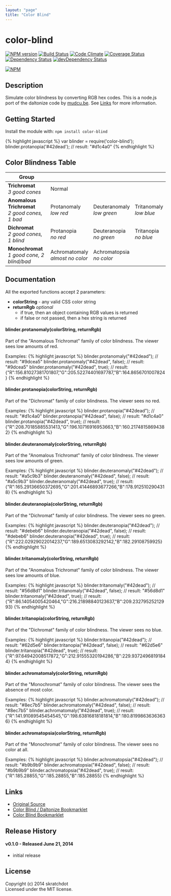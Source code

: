 ```yaml
---
layout: "page"
title: "Color Blind"
---
```

# color-blind

[![NPM version](https://badge.fury.io/js/color-blind.svg)](http://badge.fury.io/js/color-blind)
[![Build Status](https://travis-ci.org/skratchdot/color-blind.png?branch=master)](https://travis-ci.org/skratchdot/color-blind)
[![Code Climate](https://codeclimate.com/github/skratchdot/color-blind.png)](https://codeclimate.com/github/skratchdot/color-blind)
[![Coverage Status](https://coveralls.io/repos/skratchdot/color-blind/badge.png)](https://coveralls.io/r/skratchdot/color-blind)
[![Dependency Status](https://david-dm.org/skratchdot/color-blind.svg)](https://david-dm.org/skratchdot/color-blind)
[![devDependency Status](https://david-dm.org/skratchdot/color-blind/dev-status.svg)](https://david-dm.org/skratchdot/color-blind#info=devDependencies)

[![NPM](https://nodei.co/npm/color-blind.png)](https://npmjs.org/package/color-blind)


## Description

Simulate color blindness by converting RGB hex codes.  This is a node.js port
of the daltonize code by [mudcu.be](http://mudcu.be/).
See [Links](https://github.com/skratchdot/color-blind#links) for more information.


## Getting Started

Install the module with: `npm install color-blind`

{% highlight javascript %}
var blinder = require('color-blind');
blinder.protanopia('#42dead'); // result: "#d1c4a0"
{% endhighlight %}


## Color Blindness Table

|                    Group                           |                                    |                             |                          |
|----------------------------------------------------|------------------------------------|-----------------------------|--------------------------|
| **Trichromat**<br/>*3 good cones*                  |Normal                              |                             |                          |
| **Anomalous Trichromat**<br/>*2 good cones, 1 bad* |Protanomaly<br/>*low red*           |Deuteranomaly<br/>*low green*|Tritanomaly<br/>*low blue*|
| **Dichromat**<br/>*2 good cones, 1 blind*          |Protanopia<br/>*no red*             |Deuteranopia<br/>*no green*  |Tritanopia <br/>*no blue* |
| **Monochromat**<br/>*1 good cone, 2 blind/bad*     |Achromatomaly<br />*almost no color*|Achromatopsia<br/>*no color* |                          |


## Documentation

All the exported functions accept 2 parameters:

- **colorString** - any valid CSS color string
- **returnRgb** *optional*
  - if true, then an object containing RGB values is returned
  - if false or not passed, then a hex string is returned


#### blinder.protanomaly(colorString, returnRgb)

Part of the "Anomalous Trichromat" family of color blindness. The viewer sees low amounts of red.

Examples:
{% highlight javascript %}
blinder.protanomaly("#42dead");
// result: "#9dcea5"
blinder.protanomaly("#42dead", false);
// result: "#9dcea5"
blinder.protanomaly("#42dead", true);
// result: {"R":156.81027381701807,"G":205.52274401697787,"B":164.8656701007824}
{% endhighlight %}

#### blinder.protanopia(colorString, returnRgb)

Part of the "Dichromat" family of color blindness. The viewer sees no red.

Examples:
{% highlight javascript %}
blinder.protanopia("#42dead");
// result: "#d1c4a0"
blinder.protanopia("#42dead", false);
// result: "#d1c4a0"
blinder.protanopia("#42dead", true);
// result: {"R":208.70185885531413,"G":196.10716916953663,"B":160.21748158694382}
{% endhighlight %}

#### blinder.deuteranomaly(colorString, returnRgb)

Part of the "Anomalous Trichromat" family of color blindness. The viewer sees low amounts of green.

Examples:
{% highlight javascript %}
blinder.deuteranomaly("#42dead");
// result: "#a5c9b3"
blinder.deuteranomaly("#42dead", false);
// result: "#a5c9b3"
blinder.deuteranomaly("#42dead", true);
// result: {"R":165.29136650372695,"G":201.41446893677266,"B":178.9125102904318}
{% endhighlight %}

#### blinder.deuteranopia(colorString, returnRgb)

Part of the "Dichromat" family of color blindness. The viewer sees no green.

Examples:
{% highlight javascript %}
blinder.deuteranopia("#42dead");
// result: "#debeb6"
blinder.deuteranopia("#42dead", false);
// result: "#debeb6"
blinder.deuteranopia("#42dead", true);
// result: {"R":222.02929022014237,"G":189.6513083292142,"B":182.29108759925}
{% endhighlight %}

#### blinder.tritanomaly(colorString, returnRgb)

Part of the "Anomalous Trichromat" family of color blindness. The viewer sees low amounts of blue.

Examples:
{% highlight javascript %}
blinder.tritanomaly("#42dead");
// result: "#56d8d1"
blinder.tritanomaly("#42dead", false);
// result: "#56d8d1"
blinder.tritanomaly("#42dead", true);
// result: {"R":86.14054005420464,"G":216.21898840123637,"B":209.23279525212993}
{% endhighlight %}

#### blinder.tritanopia(colorString, returnRgb)

Part of the "Dichromat" family of color blindness. The viewer sees no blue.

Examples:
{% highlight javascript %}
blinder.tritanopia("#42dead");
// result: "#62d5e6"
blinder.tritanopia("#42dead", false);
// result: "#62d5e6"
blinder.tritanopia("#42dead", true);
// result: {"R":97.64942008517872,"G":212.91555320194286,"B":229.93724968191844}
{% endhighlight %}

#### blinder.achromatomaly(colorString, returnRgb)

Part of the "Monochromat" family of color blindness. The viewer sees the absence of most color.

Examples:
{% highlight javascript %}
blinder.achromatomaly("#42dead");
// result: "#8ec7b5"
blinder.achromatomaly("#42dead", false);
// result: "#8ec7b5"
blinder.achromatomaly("#42dead", true);
// result: {"R":141.91089545454545,"G":198.63816818181814,"B":180.81998636363636}
{% endhighlight %}

#### blinder.achromatopsia(colorString, returnRgb)

Part of the "Monochromat" family of color blindness. The viewer sees no color at all.

Examples:
{% highlight javascript %}
blinder.achromatopsia("#42dead");
// result: "#b9b9b9"
blinder.achromatopsia("#42dead", false);
// result: "#b9b9b9"
blinder.achromatopsia("#42dead", true);
// result: {"R":185.28855,"G":185.28855,"B":185.28855}
{% endhighlight %}


## Links

- [Original Source](http://mudcu.be/sphere/js/Color.Blind.js)
- [Color Blind / Daltonize Bookmarklet](http://daltonize.appspot.com/)
- [Color Blind Bookmarklet](https://github.com/duhseekoh/Color-Blind)


## Release History

#### v0.1.0 - Released June 21, 2014

- initial release


## License
Copyright (c) 2014 skratchdot  
Licensed under the MIT license.
